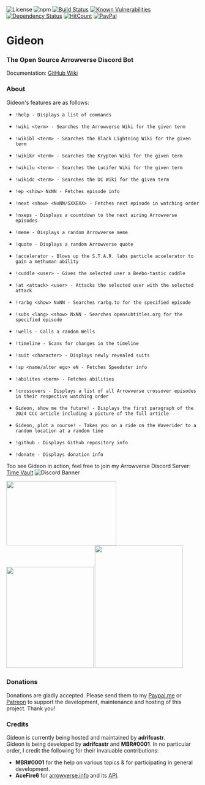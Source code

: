![License](https://img.shields.io/badge/License-GPLv2-blue.svg)
![npm](https://img.shields.io/npm/v/discord.js.svg)
[![Build Status](https://travis-ci.org/adrifcastr/Gideon.svg?branch=master)](https://travis-ci.org/adrifcastr/Gideon)
[![Known Vulnerabilities](https://snyk.io//test/github/adrifcastr/Gideon/badge.svg?targetFile=package.json)](https://snyk.io//test/github/adrifcastr/Gideon)
[![Dependency Status](https://david-dm.org/adrifcastr/Gideon.svg)](https://david-dm.org/adrifcastr/Gideon.svg)
[![HitCount](http://hits.dwyl.io/adrifcastr/Gideon.svg)](http://hits.dwyl.io/adrifcastr/Gideon)
[![PayPal](https://img.shields.io/badge/Paypal-Donate!-%2300457C.svg?logo=paypal&style=flat)](https://paypal.me/adrifcastr)

# Gideon  
### The Open Source Arrowverse Discord Bot

Documentation:
[GitHub Wiki](https://github.com/adrifcastr/Gideon/wiki)

### About

Gideon's features are as follows:

* `!help - Displays a list of commands`

* `!wiki <term> - Searches the Arrowverse Wiki for the given term`

* `!wikibl <term> - Searches the Black Lightning Wiki for the given term`

* `!wikikr <term> - Searches the Krypton Wiki for the given term`

* `!wikilu <term> - Searches the Lucifer Wiki for the given term`

* `!wikidc <term> - Searches the DC Wiki for the given term`
  
* `!ep <show> NxNN - Fetches episode info`

* `!next <show> <NxNN/SXXEXX> - Fetches next episode in watching order`
  
* `!nxeps - Displays a countdown to the next airing Arrowverse episodes`
  
* `!meme - Displays a random Arrowverse meme`

* `!quote - Displays a random Arrowverse quote`

* `!accelerator - Blows up the S.T.A.R. labs particle accelerator to gain a methuman ability`

* `!cuddle <user> - Gives the selected user a Beebo-tastic cuddle`

* `!at <attack> <user> - Attacks the selected user with the selected attack`

* `!rarbg <show> NxNN - Searches rarbg.to for the specified episode`
  
* `!subs <lang> <show> NxNN - Searches opensubtitles.org for the specified episode`
   
* `!wells - Calls a random Wells`

* `!timeline - Scans for changes in the timeline`

* `!suit <character> - Displays newly revealed suits`
   
* `!sp <name/alter ego> eN - Fetches Speedster info`

* `!abilites <term> - Fetches abilities`
  
* `!crossovers - Displays a list of all Arrowverse crossover episodes in their respective watching order`

* `Gideon, show me the future! - Displays the first paragraph of the 2024 CCC article including a picture of the full article`

* `Gideon, plot a course! - Takes you on a ride on the Waverider to a random location at a random time`

* `!github - Displays Github repository info`

* `!donate - Displays donation info`

Too see Gideon in action, feel free to join my Arrowverse Discord Server: [Time Vault](https://invite.gg/tmvt) 
![Discord Banner](https://discordapp.com/api/guilds/595318490240385037/widget.png?style=banner2)

<a href="https://i.imgur.com/9Pdixuy.png"><img src="https://i.imgur.com/9Pdixuy.png" width="286.5" height="168.5"/></a>
<a href="https://i.imgur.com/5e9uJpm.png"><img src="https://i.imgur.com/5e9uJpm.png" width="227.5" height="264"/></a>
<a href="https://i.imgur.com/uuyP8jC.png"><img src="https://i.imgur.com/uuyP8jC.png" width="230" height="320"/></a>

### Donations

Donations are gladly accepted. Please send them to my [Paypal.me](https://www.paypal.me/adrifcastr) or [Patreon](https://www.patreon.com/gideonbot)
to support the development, maintenance and hosting of this project. Thank you!

### Credits

Gideon is currently being hosted and maintained by __adrifcastr__.<br>
Gideon is being developed by __adrifcastr__ and __MBR#0001__.
In no particular order, I credit the following for their invaluable contributions:

* __MBR#0001__ for the help on various topics & for participating in general development.
* __AceFire6__ for [arrowverse.info](https://arrowverse.info) and its [API](https://arrowverse.info/api).
